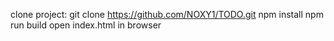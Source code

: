 clone project:
git clone https://github.com/NOXY1/TODO.git
npm install
npm run build
open index.html in browser
